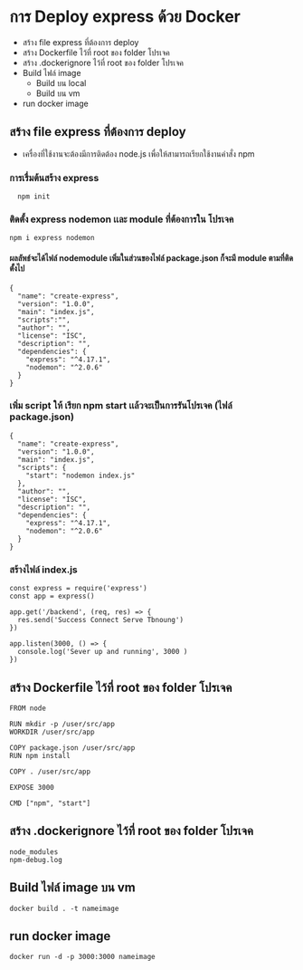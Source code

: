 # การ Deploy express ด้วย Docker
* สร้าง file express ที่ต้องการ deploy
* สร้าง Dockerfile ไว้ที่ root ของ folder โปรเจค
* สร้าง .dockerignore ไว้ที่ root ของ folder โปรเจค
* Build ไฟล์ image 
  * Build บน local
  * Build บน vm
* run docker image

## สร้าง file express ที่ต้องการ deploy
* เครื่องที่ใช้งานจะต้องมีการติดต้อง node.js เพื่อให้สามารถเรียกใช้งานคำสั่ง npm
### การเรื่มต้นสร้าง express
```
  npm init
```

### ติดตั้ง express nodemon เเละ module ที่ต้องการใน โปรเจค
```
npm i express nodemon
```
#### ผลลัพธ์จะได้ไฟล์ nodemodule เพิ่มในส่วนของไฟล์ package.json ก็จะมี module ตามที่ติดตั้งไป
```
{
  "name": "create-express",
  "version": "1.0.0",
  "main": "index.js",
  "scripts":"",
  "author": "",
  "license": "ISC",
  "description": "",
  "dependencies": {
    "express": "^4.17.1",
    "nodemon": "^2.0.6"
  }
}
```
### เพิ่ม script ให้ เรียก npm start เเล้วจะเป็นการรันโปรเจค (ไฟล์ package.json)
```
{
  "name": "create-express",
  "version": "1.0.0",
  "main": "index.js",
  "scripts": {
    "start": "nodemon index.js"
  },
  "author": "",
  "license": "ISC",
  "description": "",
  "dependencies": {
    "express": "^4.17.1",
    "nodemon": "^2.0.6"
  }
}

```
### สร้างไฟล์ index.js 
```
const express = require('express')
const app = express()

app.get('/backend', (req, res) => {
  res.send('Success Connect Serve Tbnoung')
})

app.listen(3000, () => {
  console.log('Sever up and running', 3000 )
})
```
## สร้าง Dockerfile ไว้ที่ root ของ folder โปรเจค
```
FROM node

RUN mkdir -p /user/src/app
WORKDIR /user/src/app

COPY package.json /user/src/app
RUN npm install 

COPY . /user/src/app

EXPOSE 3000

CMD ["npm", "start"]
```
## สร้าง .dockerignore ไว้ที่ root ของ folder โปรเจค
```
node_modules
npm-debug.log
```
## Build ไฟล์ image บน vm
```
docker build . -t nameimage
```
## run docker image
```
docker run -d -p 3000:3000 nameimage
```



